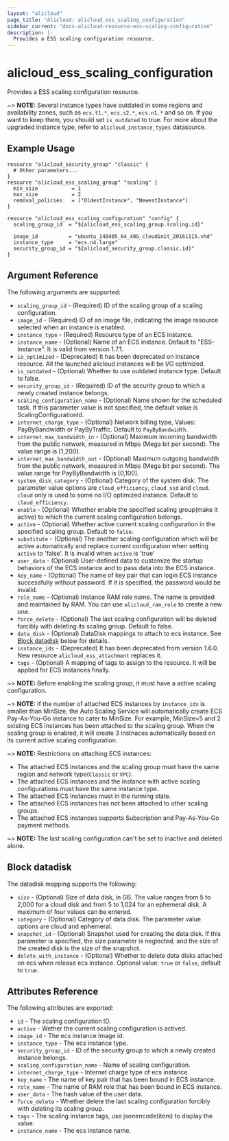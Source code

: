 ```yaml
---
layout: "alicloud"
page_title: "Alicloud: alicloud_ess_scaling_configuration"
sidebar_current: "docs-alicloud-resource-ess-scaling-configuration"
description: |-
  Provides a ESS scaling configuration resource.
---
```


# alicloud\_ess\_scaling\_configuration

Provides a ESS scaling configuration resource.

~> **NOTE:** Several instance types have outdated in some regions and availability zones, such as `ecs.t1.*`, `ecs.s2.*`, `ecs.n1.*` and so on. If you want to keep them, you should set `is_outdated` to true. For more about the upgraded instance type, refer to `alicloud_instance_types` datasource.

## Example Usage

```
resource "alicloud_security_group" "classic" {
  # Other parameters...
}
resource "alicloud_ess_scaling_group" "scaling" {
  min_size           = 1
  max_size           = 2
  removal_policies   = ["OldestInstance", "NewestInstance"]
}

resource "alicloud_ess_scaling_configuration" "config" {
  scaling_group_id  = "${alicloud_ess_scaling_group.scaling.id}"

  image_id          = "ubuntu_140405_64_40G_cloudinit_20161115.vhd"
  instance_type     = "ecs.n4.large"
  security_group_id = "${alicloud_security_group.classic.id}"
}

```

## Argument Reference

The following arguments are supported:

* `scaling_group_id` - (Required) ID of the scaling group of a scaling configuration.
* `image_id` - (Required) ID of an image file, indicating the image resource selected when an instance is enabled.
* `instance_type` - (Required) Resource type of an ECS instance.
* `instance_name` - (Optional) Name of an ECS instance. Default to "ESS-Instance". It is valid from version 1.7.1.
* `io_optimized` - (Deprecated) It has been deprecated on instance resource. All the launched alicloud instances will be I/O optimized.
* `is_outdated` - (Optional) Whether to use outdated instance type. Default to false.
* `security_group_id` - (Required) ID of the security group to which a newly created instance belongs.
* `scaling_configuration_name` - (Optional) Name shown for the scheduled task. If this parameter value is not specified, the default value is ScalingConfigurationId.
* `internet_charge_type` - (Optional) Network billing type, Values: PayByBandwidth or PayByTraffic. Default to `PayByBandwidth`.
* `internet_max_bandwidth_in` - (Optional) Maximum incoming bandwidth from the public network, measured in Mbps (Mega bit per second). The value range is [1,200].
* `internet_max_bandwidth_out` - (Optional) Maximum outgoing bandwidth from the public network, measured in Mbps (Mega bit per second). The value range for PayByBandwidth is [0,100].
* `system_disk_category` - (Optional) Category of the system disk. The parameter value options are `cloud_efficiency`, `cloud_ssd` and `cloud`. `cloud` only is used to some no I/O optimized instance. Default to `cloud_efficiency`.
* `enable` - (Optional) Whether enable the specified scaling group(make it active) to which the current scaling configuration belongs.
* `active` - (Optional) Whether active current scaling configuration in the specified scaling group. Default to `false`.
* `substitute` - (Optional) The another scaling configuration which will be active automatically and replace current configuration when setting `active` to 'false'. It is invalid when `active` is 'true'
* `user_data` - (Optional) User-defined data to customize the startup behaviors of the ECS instance and to pass data into the ECS instance.
* `key_name` - (Optional) The name of key pair that can login ECS instance successfully without password. If it is specified, the password would be invalid.
* `role_name` - (Optional) Instance RAM role name. The name is provided and maintained by RAM. You can use `alicloud_ram_role` to create a new one.
* `force_delete` - (Optional) The last scaling configuration will be deleted forcibly with deleting its scaling group. Default to false.
* `data_disk` - (Optional) DataDisk mappings to attach to ecs instance. See [Block datadisk](#block-datadisk) below for details.
* `instance_ids` - (Deprecated) It has been deprecated from version 1.6.0. New resource `alicloud_ess_attachment` replaces it.
* `tags` - (Optional) A mapping of tags to assign to the resource. It will be applied for ECS instances finally.

~> **NOTE:** Before enabling the scaling group, it must have a active scaling configuration.

~> **NOTE:** If the number of attached ECS instances by `instance_ids` is smaller than MinSize, the Auto Scaling Service will automatically create ECS Pay-As-You-Go instance to cater to MinSize. For example, MinSize=5 and 2 existing ECS instances has been attached to the scaling group. When the scaling group is enabled, it will create 3 instnaces automatically based on its current active scaling configuration.

~> **NOTE:** Restrictions on attaching ECS instances:

   - The attached ECS instances and the scaling group must have the same region and network type(`Classic` or `VPC`).
   - The attached ECS instances and the instance with active scaling configurations must have the same instance type.
   - The attached ECS instances must in the running state.
   - The attached ECS instances has not been attached to other scaling groups.
   - The attached ECS instances supports Subscription and Pay-As-You-Go payment methods.

~> **NOTE:** The last scaling configuration can't be set to inactive and deleted alone.


## Block datadisk

The datadisk mapping supports the following:

* `size` - (Optional) Size of data disk, in GB. The value ranges from 5 to 2,000 for a cloud disk and from 5 to 1,024 for an ephemeral disk. A maximum of four values can be entered. 
* `category` - (Optional) Category of data disk. The parameter value options are cloud and ephemeral.
* `snapshot_id` - (Optional) Snapshot used for creating the data disk. If this parameter is specified, the size parameter is neglected, and the size of the created disk is the size of the snapshot. 
* `delete_with_instance` - (Optional) Whether to delete data disks attached on ecs when release ecs instance. Optional value: `true` or `false`, default to `true`.
## Attributes Reference

The following attributes are exported:

* `id` - The scaling configuration ID.
* `active` - Wether the current scaling configuration is actived.
* `image_id` - The ecs instance Image id.
* `instance_type` - The ecs instance type.
* `security_group_id` - ID of the security group to which a newly created instance belongs.
* `scaling_configuration_name` - Name of scaling configuration.
* `internet_charge_type` - Internet charge type of ecs instance.
* `key_name` - The name of key pair that has been bound in ECS instance.
* `role_name` - The name of RAM role that has been bound in ECS instance.
* `user_data` - The hash value of the user data.
* `force_delete` - Whether delete the last scaling configuration forcibly with deleting its scaling group.
* `tags` - The scaling instance tags, use jsonencode(item) to display the value.
* `instance_name` - The ecs instance name.